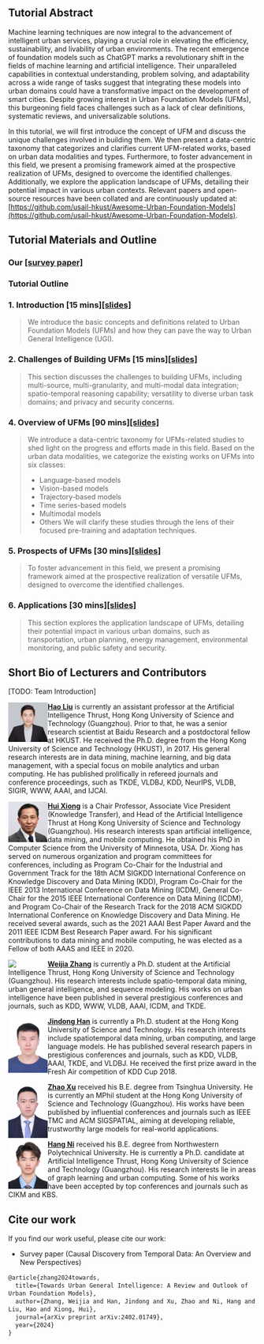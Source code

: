 
<!-- Welcome to our KDD' 24 Tutorial, "Towards Urban General Intelligence Through Urban Foundation Models".

Website: https://chaunceykung.github.io/temporal-causal-discovery-tutorial/ -->


## Tutorial Abstract

Machine learning techniques are now integral to the advancement of intelligent urban services, playing a crucial role in elevating the efficiency, sustainability, and livability of urban environments. The recent emergence of foundation models such as ChatGPT marks a revolutionary shift in the fields of machine learning and artificial intelligence. Their unparalleled capabilities in contextual understanding, problem solving, and adaptability across a wide range of tasks suggest that integrating these models into urban domains could have a transformative impact on the development of smart cities. 
Despite growing interest in Urban Foundation Models (UFMs), this burgeoning field faces challenges such as a lack of clear definitions, systematic reviews, and universalizable solutions.

In this tutorial, we will first introduce the concept of UFM and discuss the unique challenges involved in building them. 
We then present a data-centric taxonomy that categorizes and clarifies current UFM-related works, based on urban data modalities and types. 
Furthermore, to foster advancement in this field, we present a promising framework aimed at the prospective realization of UFMs, designed to overcome the identified challenges. 
Additionally, we explore the application landscape of UFMs, detailing their potential impact in various urban contexts.
Relevant papers and open-source resources have been collated and are continuously updated at: [https://github.com/usail-hkust/Awesome-Urban-Foundation-Models](https://github.com/usail-hkust/Awesome-Urban-Foundation-Models).


## Tutorial Materials and Outline

### Our [[survey paper]](https://arxiv.org/abs/2402.01749) 

### Tutorial Outline

### 1. Introduction [15 mins][[slides]](slides/UFM_Tutorial_Proposal.pdf)

  > We introduce the basic concepts and definitions related to Urban Foundation Models (UFMs) and how they can pave the way to Urban General Intelligence (UGI).

### 2. Challenges of Building UFMs [15 mins][[slides]](slides/UFM_Tutorial_Proposal.pdf)
  > This section discusses the challenges to building UFMs, including multi-source, multi-granularity, and multi-modal data integration; spatio-temporal reasoning capability; versatility to diverse urban task domains; and privacy and security concerns. 

### 4. Overview of UFMs [90 mins][[slides]](slides/UFM_Tutorial_Proposal.pdf)

  > We introduce a data-centric taxonomy for UFMs-related studies to shed light on the progress and efforts made in this field. Based on the urban data modalities, we categorize the existing works on UFMs into six classes: 
  > - Language-based models
  > - Vision-based models
  > - Trajectory-based models
  > - Time series-based models
  > - Multimodal models
  > - Others
  > We will clarify these studies through the lens of their focused pre-training and adaptation techniques. 

### 5. Prospects of UFMs [30 mins][[slides]](slides/UFM_Tutorial_Proposal.pdf)

  > To foster advancement in this field, we present a promising framework aimed at the prospective realization of versatile UFMs, designed to overcome the identified challenges.

### 6. Applications [30 mins][[slides]](slides/UFM_Tutorial_Proposal.pdf)

  > This section explores the application landscape of UFMs, detailing their potential impact in various urban domains, such as transportation, urban planning, energy management, environmental monitoring, and public safety and security.

## Short Bio of Lecturers and Contributors

[TODO: Team Introduction]


<img align="left" src="figs/haoliu.jpg" width="80" >**[Hao Liu](https://raymondhliu.github.io/)** is currently an assistant professor at the Artificial Intelligence Thrust, Hong Kong University of Science and Technology (Guangzhou). Prior to that, he was a senior research scientist at Baidu Research and a postdoctoral fellow at HKUST. He received the Ph.D. degree from the Hong Kong University of Science and Technology (HKUST), in 2017. His general research interests are in data mining, machine learning, and big data management, with a special focus on mobile analytics and urban computing. He has published prolifically in refereed journals and conference proceedings, such as TKDE, VLDBJ, KDD, NeurIPS, VLDB, SIGIR, WWW, AAAI, and IJCAI.


<img align="left" src="figs/huixiong.jpg" width="80" >**[Hui Xiong](https://scholar.google.com/citations?user=cVDF1tkAAAAJ&hl=en)** is a Chair Professor, Associate Vice President (Knowledge Transfer), and Head of the Artificial Intelligence Thrust at Hong Kong University of Science and Technology (Guangzhou). His research interests span artificial intelligence, data mining, and mobile computing. He obtained his PhD in Computer Science from the University of Minnesota, USA. Dr. Xiong has served on numerous organization and program committees for conferences, including as Program Co-Chair for the Industrial and Government Track for the 18th ACM SIGKDD International Conference on Knowledge Discovery and Data Mining (KDD), Program Co-Chair for the IEEE 2013 International Conference on Data Mining (ICDM), General Co-Chair for the 2015 IEEE International Conference on Data Mining (ICDM), and Program Co-Chair of the Research Track for the 2018 ACM SIGKDD International Conference on Knowledge Discovery and Data Mining. He received several awards, such as the 2021 AAAI Best Paper Award and the 2011 IEEE ICDM Best Research Paper award. For his significant contributions to data mining and mobile computing, he was elected as a Fellow of both AAAS and IEEE in 2020.

<img align="left" src="figs/weijiazhang.jpg" width="80" >**[Weijia Zhang](https://scholar.google.com/citations?user=lSi3CIoAAAAJ&hl=en)** is currently a Ph.D. student at the Artificial Intelligence Thrust, Hong Kong University of Science and Technology (Guangzhou). His research interests include spatio-temporal data mining, urban general intelligence, and sequence modeling. His works on urban intelligence have been published in several prestigious conferences and journals, such as KDD, WWW, VLDB, AAAI, ICDM, and TKDE. 

<img align="left" src="figs/jindonghan.jpg" width="80" >**[Jindong Han](https://scholar.google.com/citations?user=e9lFam0AAAAJ&hl=en)** is currently a Ph.D. student at the Hong Kong University of Science and Technology. His research interests include spatiotemporal data mining, urban computing, and large language models. He has published several research papers in prestigious conferences and journals, such as KDD, VLDB, AAAI, TKDE, and VLDBJ. He received the first prize award in the Fresh Air competition of KDD Cup 2018.

<img align="left" src="figs/zhaoxu.jpg" width="80" >**[Zhao Xu](https://xzbill.top/zhaoxu/)** received his B.E. degree from Tsinghua University. He is currently an MPhil student at the Hong Kong University of Science and Technology (Guangzhou). His works have been published by influential conferences and journals such as IEEE TMC and ACM SIGSPATIAL, aiming at developing reliable, trustworthy large models for real-world applications.

<img align="left" src="figs/hangni.jpg" width="80" >**[Hang Ni](https://scholar.google.com/citations?user=2jk7gKYAAAAJ&hl=en)** received his B.E. degree from Northwestern Polytechnical University. He is currently a Ph.D. candidate at Artificial Intelligence Thrust, Hong Kong University of Science and Technology (Guangzhou). His research interests lie in areas of graph learning and urban computing. Some of his works have been accepted by top conferences and journals such as CIKM and KBS.




## Cite our work 

If you find our work useful, please cite our work:
- Survey paper (Causal Discovery from Temporal Data: An Overview and New Perspectives)
```
@article{zhang2024towards,
  title={Towards Urban General Intelligence: A Review and Outlook of Urban Foundation Models},
  author={Zhang, Weijia and Han, Jindong and Xu, Zhao and Ni, Hang and Liu, Hao and Xiong, Hui},
  journal={arXiv preprint arXiv:2402.01749},
  year={2024}
}
```



<script type="text/javascript" id="clustrmaps" src="//clustrmaps.com/map_v2.js?d=b6BS2zVobvt0L0oFSuPX_FQATkqZcU2tDTPgGEiwG3s&cl=ffffff&w=a"></script>

